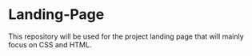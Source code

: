 # Landing-Page
This repository will be used for the project landing page that will mainly focus on CSS and HTML.
